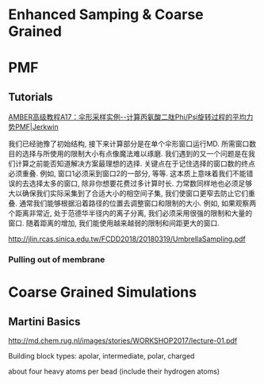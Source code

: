 # Enhanced Samping & Coarse Grained

# PMF

## Tutorials

[AMBER高级教程A17：伞形采样实例--计算丙氨酸二肽Phi/Psi旋转过程的平均力势PMF|Jerkwin](https://jerkwin.github.io/2018/04/26/AMBER高级教程A17-伞形采样实例-计算丙氨酸二肽Phi-Psi旋转过程的平均力势PMF/)

我们已经驰豫了初始结构, 接下来计算部分是在单个伞形窗口运行MD. 所需窗口数目的选择与所使用的限制大小有点像魔法难以琢磨. 我们遇到的又一个问题是在我们计算之前能否知道解决方案最理想的选择. 关键点在于记住选择的窗口数的终点必须重叠. 例如, 窗口1必须采到窗口2的一部分, 等等. 这本质上意味着我们不能错误的去选择太多的窗口, 除非你想要花费过多计算时长. 力常数同样地也必须足够大以确保我们实际采集到了合适大小的相空间子集, 我们使窗口更窄去防止它们重叠. 通常我们能够根据沿着路径的位置去调整窗口和限制的大小. 例如, 如果观察两个距离非常近, 处于范德华半径内的离子分离, 我们必须采用很强的限制和大量的窗口. 随着距离的增加, 我们能使用越来越弱的限制和间距更大的窗口.

http://jlin.rcas.sinica.edu.tw/FCDD2018/20180319/UmbrellaSampling.pdf



### Pulling out of membrane













# Coarse Grained Simulations





## Martini Basics

http://md.chem.rug.nl/images/stories/WORKSHOP2017/lecture-01.pdf



Building block types: apolar, intermediate, polar, charged

about four heavy atoms per bead (include their hydrogen atoms)











